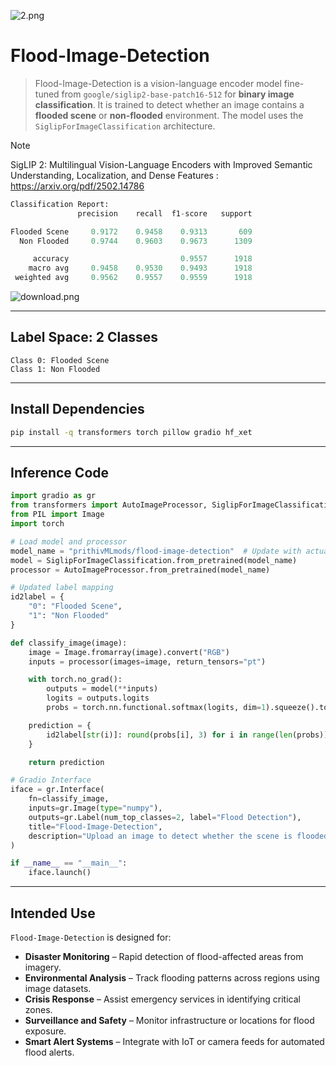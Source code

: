 ![2.png](https://cdn-uploads.huggingface.co/production/uploads/65bb837dbfb878f46c77de4c/kBMZ3tkdVCN8O0z-FkNuO.png)

# Flood-Image-Detection

> Flood-Image-Detection is a vision-language encoder model fine-tuned from `google/siglip2-base-patch16-512` for **binary image classification**. It is trained to detect whether an image contains a **flooded scene** or **non-flooded** environment. The model uses the `SiglipForImageClassification` architecture.

> [!note]
SigLIP 2: Multilingual Vision-Language Encoders with Improved Semantic Understanding, Localization, and Dense Features :  https://arxiv.org/pdf/2502.14786

```py
Classification Report:
               precision    recall  f1-score   support

Flooded Scene     0.9172    0.9458    0.9313       609
  Non Flooded     0.9744    0.9603    0.9673      1309

     accuracy                         0.9557      1918
    macro avg     0.9458    0.9530    0.9493      1918
 weighted avg     0.9562    0.9557    0.9559      1918
 ```

![download.png](https://cdn-uploads.huggingface.co/production/uploads/65bb837dbfb878f46c77de4c/T-KTVwt2YWoEjg6cB_rgh.png)


---

## Label Space: 2 Classes

```
Class 0: Flooded Scene  
Class 1: Non Flooded
```

---

## Install Dependencies

```bash
pip install -q transformers torch pillow gradio hf_xet
```

---

## Inference Code

```python
import gradio as gr
from transformers import AutoImageProcessor, SiglipForImageClassification
from PIL import Image
import torch

# Load model and processor
model_name = "prithivMLmods/flood-image-detection"  # Update with actual model name on Hugging Face
model = SiglipForImageClassification.from_pretrained(model_name)
processor = AutoImageProcessor.from_pretrained(model_name)

# Updated label mapping
id2label = {
    "0": "Flooded Scene",
    "1": "Non Flooded"
}

def classify_image(image):
    image = Image.fromarray(image).convert("RGB")
    inputs = processor(images=image, return_tensors="pt")

    with torch.no_grad():
        outputs = model(**inputs)
        logits = outputs.logits
        probs = torch.nn.functional.softmax(logits, dim=1).squeeze().tolist()

    prediction = {
        id2label[str(i)]: round(probs[i], 3) for i in range(len(probs))
    }

    return prediction

# Gradio Interface
iface = gr.Interface(
    fn=classify_image,
    inputs=gr.Image(type="numpy"),
    outputs=gr.Label(num_top_classes=2, label="Flood Detection"),
    title="Flood-Image-Detection",
    description="Upload an image to detect whether the scene is flooded or not."
)

if __name__ == "__main__":
    iface.launch()
```

---

## Intended Use

`Flood-Image-Detection` is designed for:

* **Disaster Monitoring** – Rapid detection of flood-affected areas from imagery.
* **Environmental Analysis** – Track flooding patterns across regions using image datasets.
* **Crisis Response** – Assist emergency services in identifying critical zones.
* **Surveillance and Safety** – Monitor infrastructure or locations for flood exposure.
* **Smart Alert Systems** – Integrate with IoT or camera feeds for automated flood alerts.
